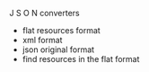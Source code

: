 
 J S O N   converters

 - flat resources format
 - xml format
 - json original format
 - find resources in the flat format

